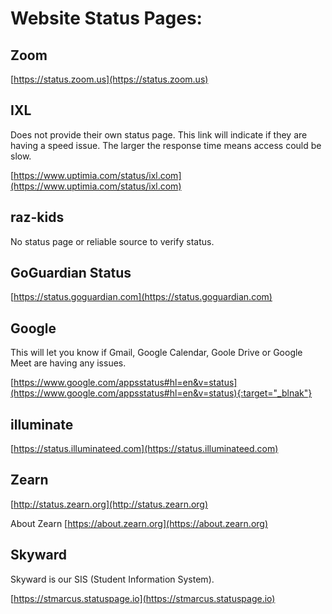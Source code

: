 # Website Status Pages:

## Zoom
[https://status.zoom.us](https://status.zoom.us)
	
## IXL

Does not provide their own status page. This link will indicate if they are having a speed issue. The larger the response time means access could be slow.

[https://www.uptimia.com/status/ixl.com](https://www.uptimia.com/status/ixl.com)


## raz-kids

No status page or reliable source to verify status. 

## GoGuardian Status
[https://status.goguardian.com](https://status.goguardian.com)
	
## Google
This will let you know if Gmail, Google Calendar, Goole Drive or Google Meet are having any issues. 

[https://www.google.com/appsstatus#hl=en&v=status](https://www.google.com/appsstatus#hl=en&v=status){:target="_blnak"}
	
## illuminate

[https://status.illuminateed.com](https://status.illuminateed.com)
	
## Zearn

[http://status.zearn.org](http://status.zearn.org)

About Zearn [https://about.zearn.org](https://about.zearn.org)
	
## Skyward
Skyward is our SIS (Student Information System).

[https://stmarcus.statuspage.io](https://stmarcus.statuspage.io)


